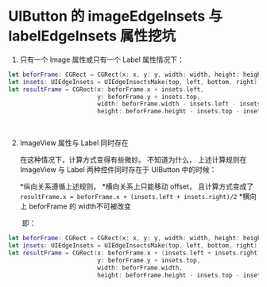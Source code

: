 # UIButton 的 imageEdgeInsets 与 labelEdgeInsets 属性挖坑

1. 只有一个 Image 属性或只有一个 Label 属性情况下：

```swift
let beforFrame: CGRect = CGRect(x: x, y: y, width: width, height: height)
let insets: UIEdgeInsets = UIEdgeInsectsMake(top, left, bottom, right)
let resultFrame = CGRect(x: beforFrame.x + insets.left, 
                         y: beforFrame.y + insets.top, 
                         width: beforFrame.width - insets.left - insets.right, 
                         height: beforFrame.height - insets.top - insets.bottom)
```

   ​

2. ImageView 属性与 Label 同时存在

   在这种情况下，计算方式变得有些微妙。 不知道为什么， 上述计算规则在 ImageView 与 Label 两种控件同时存在于 UIButton 中的时候：

   *纵向关系遵循上述规则， 
   *横向关系上只能移动 offset， 且计算方式变成了 `resultFrame.x = beforFrame.x + (insets.left + insets.right)/2`
   *横向上 beforFrame 的 width不可被改变

   ​
   即：
```swift
let beforFrame: CGRect = CGRect(x: x, y: y, width: width, height: height)
let insets: UIEdgeInsets = UIEdgeInsectsMake(top, left, bottom, right)
let resultFrame = CGRect(x: beforFrame.x + (insets.left + insets.right)/2, 
                         y: beforFrame.y + insets.top, 
                         width: beforFrame.width, 
                         height: beforFrame.height - insets.top - insets.bottom)
```
